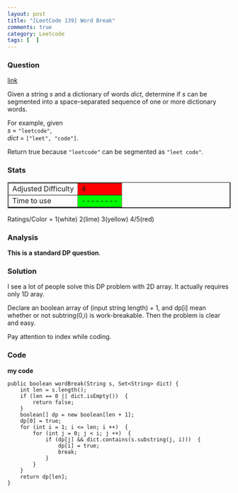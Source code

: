 ```yaml
---
layout: post
title: "[LeetCode 139] Word Break"
comments: true
category: Leetcode
tags: [  ]
---
```



### Question 
[link](https://oj.leetcode.com/problems/word-break/)

<div class="question-content bg-color bg-img font-color">
            <p class="font-color"></p><p class="font-color">
Given a string <i>s</i> and a dictionary of words <i>dict</i>, determine if <i>s</i> can be segmented into a space-separated sequence of one or more dictionary words.
</p>

<p class="font-color">For example, given<br>
<i>s</i> = <code>"leetcode"</code>,<br>
<i>dict</i> = <code>["leet", "code"]</code>.
</p>

<p class="font-color">
Return true because <code>"leetcode"</code> can be segmented as <code>"leet code"</code>.
</p><p class="font-color"></p>
          </div>

### Stats
<table border="2">
	<tr>
		<td>Adjusted Difficulty</td>
		<td bgcolor="red">4</td>
	</tr>
	<tr>
		<td>Time to use</td>
		<td bgcolor="lime">--------</td>
	</tr>
</table>

Ratings/Color = 1(white) 2(lime) 3(yellow) 4/5(red)

### Analysis

__This is a standard DP question__. 

### Solution

I see a lot of people solve this DP problem with 2D array. It actually requires only 1D aray. 

Declare an boolean array of (input string length) + 1, and dp[i] mean whether or not subtring(0,i) is work-breakable. Then the problem is clear and easy. 

Pay attention to index while coding. 

### Code

__my code__

    public boolean wordBreak(String s, Set<String> dict) {
        int len = s.length();
        if (len == 0 || dict.isEmpty())  {
            return false;
        }
        boolean[] dp = new boolean[len + 1];
        dp[0] = true;
        for (int i = 1; i <= len; i ++)  {
            for (int j = 0; j < i; j ++)  {
                if (dp[j] && dict.contains(s.substring(j, i)))  {
                    dp[i] = true;
                    break;
                }
            }
        }
        return dp[len];
    }
